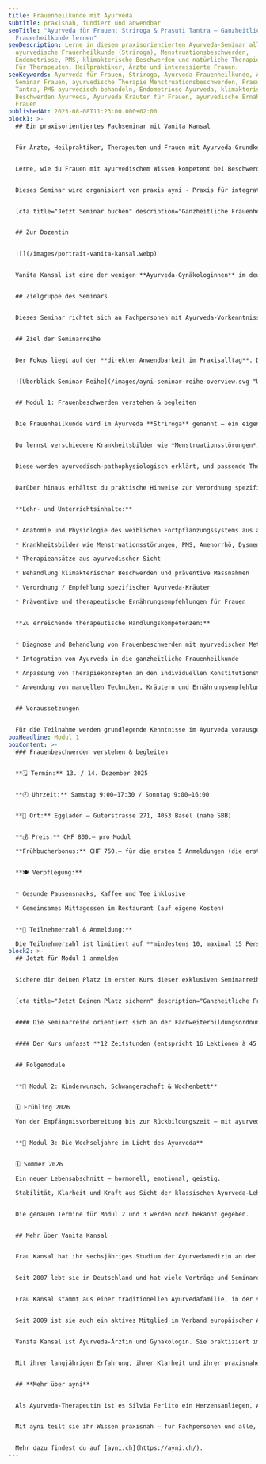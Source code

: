 ```yaml
---
title: Frauenheilkunde mit Ayurveda
subtitle: praxisnah, fundiert und anwendbar
seoTitle: "Ayurveda für Frauen: Striroga & Prasuti Tantra – Ganzheitliche
  Frauenheilkunde lernen"
seoDescription: Lerne in diesem praxisorientierten Ayurveda-Seminar alles über
  ayurvedische Frauenheilkunde (Striroga), Menstruationsbeschwerden,
  Endometriose, PMS, klimakterische Beschwerden und natürliche Therapieformen.
  Für Therapeuten, Heilpraktiker, Ärzte und interessierte Frauen.
seoKeywords: Ayurveda für Frauen, Striroga, Ayurveda Frauenheilkunde, Ayurveda
  Seminar Frauen, ayurvedische Therapie Menstruationsbeschwerden, Prasuti
  Tantra, PMS ayurvedisch behandeln, Endometriose Ayurveda, klimakterische
  Beschwerden Ayurveda, Ayurveda Kräuter für Frauen, ayurvedische Ernährung
  Frauen
publishedAt: 2025-08-08T11:23:00.000+02:00
block1: >-
  ## Ein praxisorientiertes Fachseminar mit Vanita Kansal


  Für Ärzte, Heilpraktiker, Therapeuten und Frauen mit Ayurveda-Grundkenntnissen.


  Lerne, wie du Frauen mit ayurvedischem Wissen kompetent bei Beschwerden, Kinderwunsch und in den Wechseljahren begleiten kannst. 


  Dieses Seminar wird organisiert von praxis ayni - Praxis für integrative Ayurveda-Therapie und Wissensvermittlung.


  [cta title="Jetzt Seminar buchen" description="Ganzheitliche Frauenheilkunde mit Vanita Kansal" href="https://forms.gle/JfwdkukGdK682DFL7" boxlink="true"]


  ## Zur Dozentin


  ![](/images/portrait-vanita-kansal.webp)


  Vanita Kansal ist eine der wenigen **Ayurveda-Gynäkologinnen** im deutschsprachigen Raum. Sie verbindet tiefes ayurvedisches Wissen mit medizinischer Expertise und hat ihr Studium der Ayurvedamedizin an der **Baba Farid University of Health Sciences mit Auszeichnung** abgeschlossen. Seit 2007 lebt sie in Deutschland, arbeitet als Ayurveda-Expertin und ist seit vielen Jahren Dozentin und Praktikerin im Bereich integrative Medizin. Ihre Stärke liegt in der Verbindung von schulmedizinischem Wissen mit der Heilkraft des klassischen Ayurveda, die sie praxisnah vermittelt.


  ## Zielgruppe des Seminars


  Dieses Seminar richtet sich an Fachpersonen mit Ayurveda-Vorkenntnissen – insbesondere aus Ayurveda-Therapie, Ayurveda-Medizin, Gynäkologie und Naturheilpraxis, die Frauen kompetent und differenziert begleiten möchten. Auch alle interessierten Frauen, die mehr über sich selbst lernen und aktiv ihre Gesundheit fördern wollen, sind herzlich eingeladen.


  ## Ziel der Seminarreihe


  Der Fokus liegt auf der **direkten Anwendbarkeit im Praxisalltag**. Du lernst Therapiekonzepte, Fallbeispiele, manuelle Anwendungen, Ernährung, Kräuter und Lebensstilstrategien, die individuell an den Konstitutionstyp und den Lebensabschnitt angepasst sind.


  ![Überblick Seminar Reihe](/images/ayni-seminar-reihe-overview.svg "Überblick Seminar Reihe")


  ## Modul 1: Frauenbeschwerden verstehen & begleiten


  Die Frauenheilkunde wird im Ayurveda **Striroga** genannt – ein eigenständiger Bereich mit einem besonderen Verständnis für die weibliche Gesundheit. Dieses praxisorientierte Fachseminar betrachtet aus Sicht von *Striroga* und *Prasuti Tantra* die Anatomie und Physiologie des weiblichen Fortpflanzungssystems – sowohl ayurvedisch als auch schulmedizinisch.


  Du lernst verschiedene Krankheitsbilder wie *Menstruationsstörungen*, *PMS*, *Amenorrhö*, *Dysmenorrhö*, *Endometriose* sowie *Endometritis* kennen.


  Diese werden ayurvedisch-pathophysiologisch erklärt, und passende Therapieansätze werden diskutiert. Auch klimakterische Beschwerden und deren ganzheitliche Behandlung sowie präventive Massnahmen sind Bestandteil des Seminars.


  Darüber hinaus erhältst du praktische Hinweise zur Verordnung spezifischer **Ayurveda-Kräuter** sowie präventive und therapeutische **Ernährungsempfehlungen** für Frauen.


  **Lehr- und Unterrichtsinhalte:**


  * Anatomie und Physiologie des weiblichen Fortpflanzungssystems aus ayurvedischer und schulmedizinischer Sicht

  * Krankheitsbilder wie Menstruationsstörungen, PMS, Amenorrhö, Dysmenorrhö, Myome, Endometriose und Endometritis

  * Therapieansätze aus ayurvedischer Sicht

  * Behandlung klimakterischer Beschwerden und präventive Massnahmen

  * Verordnung / Empfehlung spezifischer Ayurveda-Kräuter

  * Präventive und therapeutische Ernährungsempfehlungen für Frauen


  **Zu erreichende therapeutische Handlungskompetenzen:**


  * Diagnose und Behandlung von Frauenbeschwerden mit ayurvedischen Methoden

  * Integration von Ayurveda in die ganzheitliche Frauenheilkunde

  * Anpassung von Therapiekonzepten an den individuellen Konstitutionstyp und Lebensabschnitt

  * Anwendung von manuellen Techniken, Kräutern und Ernährungsempfehlungen


  ## Voraussetzungen


  Für die Teilnahme werden grundlegende Kenntnisse im Ayurveda vorausgesetzt. Du solltest bereits mit den zentralen Konzepten wie den drei Doshas (Vata, Pitta, Kapha), den sieben Dhatus (Körpergeweben), Mala (Ausscheidungsprodukte), Agni (Verdauungsfeuer) und Ama (Stoffwechselrückstände) vertraut sein. Auch ein grundlegendes Verständnis der Srotas (Körperkanäle), der ayurvedischen Konstitutionstypen (Prakriti und Vikriti) sowie der ayurvedischen Diagnostik – etwa durch Puls- oder Zungenbeobachtung – ist hilfreich, um dem Seminar gut folgen zu können.
boxHeadline: Modul 1
boxContent: >-
  ### Frauenbeschwerden verstehen & begleiten


  **🗓️ Termin:** 13. / 14. Dezember 2025


  **🕘 Uhrzeit:** Samstag 9:00–17:30 / Sonntag 9:00–16:00


  **📍 Ort:** Eggladen – Güterstrasse 271, 4053 Basel (nahe SBB)


  **💰 Preis:** CHF 800.– pro Modul

  **Frühbucherbonus:** CHF 750.– für die ersten 5 Anmeldungen (die ersten 5 Plätze sind vergeben)


  **🍽️ Verpflegung:**


  * Gesunde Pausensnacks, Kaffee und Tee inklusive

  * Gemeinsames Mittagessen im Restaurant (auf eigene Kosten)


  **👥 Teilnehmerzahl & Anmeldung:**

  Die Teilnehmerzahl ist limitiert auf **mindestens 10, maximal 15 Personen**, um eine intensive und persönliche Lernerfahrung zu gewährleisten.
block2: >-
  ## Jetzt für Modul 1 anmelden


  Sichere dir deinen Platz im ersten Kurs dieser exklusiven Seminarreihe und erweitere dein Wissen um ganzheitliche Frauenheilkunde im Ayurveda.


  [cta title="Jetzt Deinen Platz sichern" description="Ganzheitliche Frauenheilkunde mit Vanita Kansal" href="https://forms.gle/JfwdkukGdK682DFL7"]


  #### Die Seminarreihe orientiert sich an der Fachweiterbildungsordnung (FWBO) des EMR und eignet sich zur fachlichen Vertiefung und Weiterbildung. 


  #### Der Kurs umfasst **12 Zeitstunden (entspricht 16 Lektionen à 45 Minuten).**


  ## Folgemodule


  **👶 Modul 2: Kinderwunsch, Schwangerschaft & Wochenbett**


  🗓️ Frühling 2026

  Von der Empfängnisvorbereitung bis zur Rückbildungszeit – mit ayurvedisch-medizinischen Grundlagen für eine gesunde Mutter-Kind-Begleitung.


  **🌺 Modul 3: Die Wechseljahre im Licht des Ayurveda**


  🗓️ Sommer 2026

  Ein neuer Lebensabschnitt – hormonell, emotional, geistig.

  Stabilität, Klarheit und Kraft aus Sicht der klassischen Ayurveda-Lehre und der modernen Gynäkologie.


  Die genauen Termine für Modul 2 und 3 werden noch bekannt gegeben. 


  ## Mehr über Vanita Kansal


  Frau Kansal hat ihr sechsjähriges Studium der Ayurvedamedizin an der Baba Farid University of Health Sciences mit Auszeichnung absolviert. Danach hat sie auch als Dozentin am Mai Bhago Ayurveda College, Mukatsar gelehrt und an verschiedenen Kliniken parallel praktiziert. 


  Seit 2007 lebt sie in Deutschland und hat viele Vorträge und Seminare in Deutschland, der Schweiz und in China gehalten. Seit 2010 arbeitet sie als Ayurveda-Expertin im Ayurveda Parkschlösschen in Traben-Trarbach. Im Jahr 2016 hat sie ihre Heilpraktikerprüfung absolviert. 


  Frau Kansal stammt aus einer traditionellen Ayurvedafamilie, in der sie mit tiefem ayurvedischen Wissen, Yoga und Meditationsritualen aufgewachsen ist. Ihre Hauptvision ist es, der Menschheit Ayurveda nahe zu bringen, so dass viele Menschen von diesem tiefen und alten Wissen profitieren und gesund leben können. 


  Seit 2009 ist sie auch ein aktives Mitglied im Verband europäischer Ayurveda Mediziner und Therapeuten (VEAT). Sie hält seit 5 Jahren das Fachseminar Ayurveda für Frauen Für Ärzte, Heilpraktiker und Therapeuten.


  Vanita Kansal ist Ayurveda-Ärztin und Gynäkologin. Sie praktiziert im Parkschlösschen, einer bekannten Klinik für integrative Medizin, wo sie Frauen mit ganzheitlichem Blick begleitet. Ihre Stärke liegt in der Verbindung von schulmedizinischem Wissen mit der tiefen Heilkraft des klassischen Ayurveda.


  Mit ihrer langjährigen Erfahrung, ihrer Klarheit und ihrer praxisnahen Art vermittelt sie Ayurveda so, dass es im Alltag von Ärzten, Heilpraktikern und Therapeuten direkt anwendbar wird.


  ## **Mehr über ayni**


  Als Ayurveda-Therapeutin ist es Silvia Ferlito ein Herzensanliegen, Ayurveda-Wissen weiterzugeben und so mehr Menschen zu einem ganzheitlichen Gesundheitsverständnis zu verhelfen.


  Mit ayni teilt sie ihr Wissen praxisnah – für Fachpersonen und alle, die Ayurveda tiefgründig erleben und im Alltag anwenden möchten. Ihr Ziel ist es, das alte Heilwissen lebendig zu halten und den Zugang dazu möglichst vielen Menschen zu öffnen.


  Mehr dazu findest du auf [ayni.ch](https://ayni.ch/).
---
```


